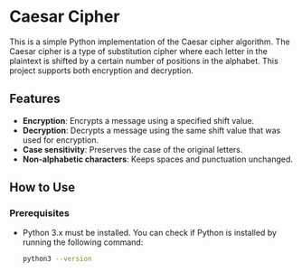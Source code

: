 # Caesar Cipher

This is a simple Python implementation of the Caesar cipher algorithm. The Caesar cipher is a type of substitution cipher where each letter in the plaintext is shifted by a certain number of positions in the alphabet. This project supports both encryption and decryption.

## Features

- **Encryption**: Encrypts a message using a specified shift value.
- **Decryption**: Decrypts a message using the same shift value that was used for encryption.
- **Case sensitivity**: Preserves the case of the original letters.
- **Non-alphabetic characters**: Keeps spaces and punctuation unchanged.

## How to Use

### Prerequisites

- Python 3.x must be installed. You can check if Python is installed by running the following command:

  ```bash
  python3 --version
